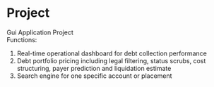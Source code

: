 # Project

Gui Application Project\
Functions:
1. Real-time operational dashboard for debt collection performance
2. Debt portfolio pricing including legal filtering, status scrubs, cost structuring, payer prediction and liquidation estimate
3. Search engine for one specific account or placement
